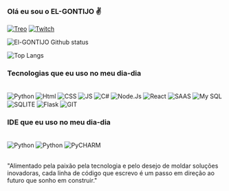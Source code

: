  
 ### Olá eu sou o EL-GONTIJO ✌️

 [![Treo](https://img.shields.io/website?label=treo.com.br&style=for-the-badge&url=https://treo.com.br/)](https://treo.com.br/)
[![Twitch](https://img.shields.io/badge/Twitch-9146FF?style=for-the-badge&logo=twitch&logo=twitch&logoColor=white)](https://www.twitch.tv/elgontijo)



![El-GONTIJO Github status](https://github-readme-stats.vercel.app/api?username=el-gontijo&show_icons=true&theme=merko)

![Top Langs](https://github-readme-stats.vercel.app/api/top-langs/?username=anuraghazra&layout=compact)

### Tecnologias que eu uso no meu dia-dia

<div style="display: inline_block"><br/>
 <img align="center" alt="Python" src="https://img.shields.io/badge/Python-14354C?style=for-the-badge&logo=python&logoColor=white" />
 <img align="center" alt="Html" src="https://img.shields.io/badge/HTML-239120?style=for-the-badge&logo=html5&logoColor=white" />
 <img align="center" alt="CSS" src="https://img.shields.io/badge/CSS-239120?&style=for-the-badge&logo=css3&logoColor=white" />
 <img align="center" alt="JS" src="https://img.shields.io/badge/JavaScript-F7DF1E?style=for-the-badge&logo=javascript&logoColor=black" />
 <img align="center" alt="C#" src="https://img.shields.io/badge/C%23-239120?style=for-the-badge&logo=c-sharp&logoColor=white" />
 <img align="center" alt="Node.Js" src="https://img.shields.io/badge/Node.js-43853D?style=for-the-badge&logo=node.js&logoColor=white" />
 <img align="center" alt="React" src="https://img.shields.io/badge/React-20232A?style=for-the-badge&logo=react&logoColor=61DAFB" />
 <img align="center" alt="SAAS" src="https://img.shields.io/badge/Sass-CC6699?style=for-the-badge&logo=sass&logoColor=white" />
 <img align="center" alt="My SQL" src="https://img.shields.io/badge/MySQL-00000F?style=for-the-badge&logo=mysql&logoColor=white" />
 <img align="center" alt="SQLITE" src="https://img.shields.io/badge/SQLite-07405E?style=for-the-badge&logo=sqlite&logoColor=white" />
 <img align="center" alt="Flask" src="https://img.shields.io/badge/Flask-000000?style=for-the-badge&logo=flask&logoColor=white" />
 <img align="center" alt="GIT" src="https://img.shields.io/badge/GIT-E44C30?style=for-the-badge&logo=git&logoColor=white" />
</div>

### IDE que eu uso no meu dia-dia

<div style="display: inline_block"><br/>
 <img align="center" alt="Python" src="https://img.shields.io/badge/Visual_Studio-5C2D91?style=for-the-badge&logo=visual%20studio&logoColor=white" />
 <img align="center" alt="Python" src="https://img.shields.io/badge/Notepad++-90E59A.svg?style=for-the-badge&logo=notepad%2B%2B&logoColor=black" />
 <img align="center" alt="PyCHARM" src="https://img.shields.io/badge/PyCharm-000000.svg?&style=for-the-badge&logo=PyCharm&logoColor=white" />

</div><br/>

"Alimentado pela paixão pela tecnologia e pelo desejo de moldar soluções inovadoras, cada linha de código que escrevo é um passo em direção ao futuro que sonho em construir."
